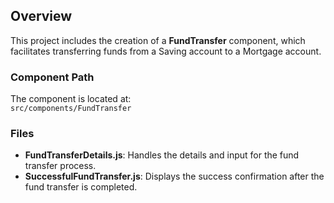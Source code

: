 ## Overview

This project includes the creation of a **FundTransfer** component, which facilitates transferring funds from a Saving account to a Mortgage account.

### Component Path
The component is located at:  
`src/components/FundTransfer`

### Files
- **FundTransferDetails.js**: Handles the details and input for the fund transfer process.
- **SuccessfulFundTransfer.js**: Displays the success confirmation after the fund transfer is completed.
